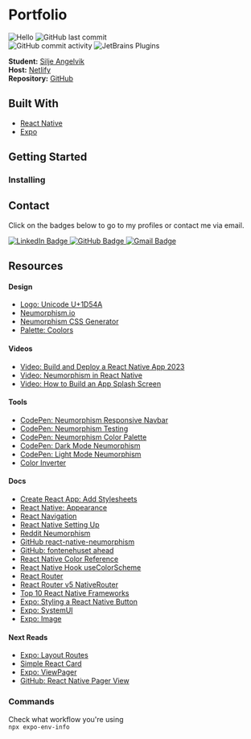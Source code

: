 # Portfolio

![Hello](https://img.shields.io/static/v1?label=project&message=portfolio&color=orange) ![GitHub last commit](https://img.shields.io/github/last-commit/siljeangelvik/expo-portfolio?&color=ff69b4)  
![GitHub commit activity](https://img.shields.io/github/commit-activity/w/siljeangelvik/expo-portfolio?&color=blue) ![JetBrains Plugins](https://img.shields.io/jetbrains/plugin/r/rating/R4Intellij?&color=blueviolet)

**Student:** [Silje Angelvik](https://github.com/siljeangelvik)    
**Host:** [Netlify]()  
**Repository:** [GitHub](https://github.com/siljeangelvik/expo-portfolio)

## Built With

- [React Native]()
- [Expo]()

## Getting Started

### Installing

## Contact

Click on the badges below to go to my profiles or contact me via email.

<a href = "https://www.linkedin.com/in/siljeangelvik/">
    <img src="https://img.shields.io/badge/LinkedIn-0A66C2.svg?style=for-the-badge&logo=LinkedIn&logoColor=white" alt="LinkedIn Badge" />
</a>
<a href = "https://github.com/siljeangelvik">
    <img src="https://img.shields.io/badge/GitHub-181717.svg?style=for-the-badge&logo=GitHub&logoColor=white" alt="GitHub Badge" />
</a>
<a href = "mailto: angelviksilje@gmail.com">
    <img src="https://img.shields.io/badge/Gmail-EA4335.svg?style=for-the-badge&logo=Gmail&logoColor=white" alt="Gmail Badge" />
</a>

## Resources

#### Design

- [Logo: Unicode U+1D54A](https://www.compart.com/en/unicode/U+1D54A)
- [Neumorphism.io](https://neumorphism.io/#e0e0e0)
- [Neumorphism CSS Generator](https://hype4.academy/tools/neumorphism-generator)
- [Palette: Coolors](https://coolors.co/palette/696969-a3b1c6-babecc-e0e5ec-ebecf0-ff4500)

#### Videos

- [Video: Build and Deploy a React Native App 2023](https://www.youtube.com/watch?v=mJ3bGvy0WAY)
- [Video: Neumorphism in React Native](https://www.youtube.com/watch?v=GFssmWUhwww)
- [Video: How to Build an App Splash Screen](https://docs.expo.dev/develop/user-interface/splash-screen/)

#### Tools

- [CodePen: Neumorphism Responsive Navbar](https://codepen.io/siljeangelvik/pen/YzMmJVb?editors=1100)
- [CodePen: Neumorphism Testing](https://codepen.io/siljeangelvik/pen/GRWrxJR?editors=1100)
- [CodePen: Neumorphism Color Palette](https://codepen.io/siljeangelvik/pen/ZEZgPxZ?editors=1100)
- [CodePen: Dark Mode Neumorphism](https://codepen.io/siljeangelvik/pen/NWmQJoL?editors=0100)
- [CodePen: Light Mode Neumorphism](https://codepen.io/siljeangelvik/pen/qBwevzq?editors=1100)
- [Color Inverter](https://colorinverter.imageonline.co/)

#### Docs

- [Create React App: Add Stylesheets](https://create-react-app.dev/docs/adding-a-stylesheet/)
- [React Native: Appearance](https://reactnative.dev/docs/appearance)
- [React Navigation](https://reactnavigation.org/docs/hello-react-navigation)
- [React Native Setting Up](https://reactnative.dev/docs/environment-setup)
- [Reddit Neumorphism](https://www.reddit.com/r/reactnative/comments/10fxvsl/how_can_we_create_neumorphism_design_in_react/)
- [GitHub react-native-neumorphism](https://github.com/shaneboyar/react-native-neumorphic)
- [GitHub: fontenehuset ahead](https://github.com/Fontenehuset-Bergen/fontenehuset-new-app/tree/siljea-ahead/src/pages/ahead/aheadComponents)
- [React Native Color Reference](https://reactnative.dev/docs/colors)
- [React Native Hook useColorScheme](https://reactnative.dev/docs/usecolorscheme)
- [React Router](https://reactrouter.com/en/main/route/route)
- [React Router v5 NativeRouter](https://v5.reactrouter.com/native/api/NativeRouter)
- [Top 10 React Native Frameworks](https://www.konstantinfo.com/blog/react-native-frameworks/)
- [Expo: Styling a React Native Button](https://docs.expo.dev/ui-programming/react-native-styling-buttons/)
- [Expo: SystemUI](https://docs.expo.dev/versions/latest/sdk/system-ui/#installation)
- [Expo: Image](https://docs.expo.dev/versions/latest/sdk/image/#component)

#### Next Reads

- [Expo: Layout Routes](https://docs.expo.dev/router/layouts/)
- [Simple React Card](https://reactjsexample.com/simple-react-card/)
- [Expo: ViewPager](https://docs.expo.dev/versions/latest/sdk/view-pager/)
- [GitHub: React Native Pager View](https://github.com/callstack/react-native-pager-view)

### Commands

Check what workflow you're using  
`npx expo-env-info`
